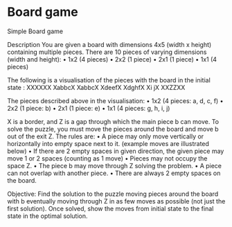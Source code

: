 # Board game
Simple Board game

Description
You are given a board with dimensions 4x5 (width x height) containing multiple pieces. There
are 10 pieces of varying dimensions (width and height):
• 1x2 (4 pieces)
• 2x2 (1 piece)
• 2x1 (1 piece)
• 1x1 (4 pieces)

The following is a visualisation of the pieces with the board in the initial state :
XXXXXX
XabbcX
XabbcX
XdeefX
XdghfX
Xi jX
XXZZXX

The pieces described above in the visualisation:
• 1x2 (4 pieces: a, d, c, f)
• 2x2 (1 piece: b)
• 2x1 (1 piece: e)
• 1x1 (4 pieces: g, h, i, j)

X is a border, and Z is a gap through which the main piece b can move.
To solve the puzzle, you must move the pieces around the board and move b out of the exit Z.
The rules are:
• A piece may only move vertically or horizontally into empty space next to it. (example moves
are illustrated below)
• If there are 2 empty spaces in given direction, the given piece may move 1 or 2 spaces
(counting as 1 move)
• Pieces may not occupy the space Z.
• The piece b may move through Z solving the problem.
• A piece can not overlap with another piece.
• There are always 2 empty spaces on the board.

Objective:
Find the solution to the puzzle moving pieces around the board with b eventually moving
through Z in as few moves as possible (not just the first solution).
Once solved, show the moves from initial state to the final state in the optimal solution.
